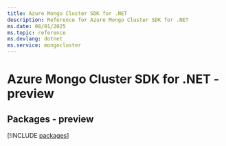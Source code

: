```yaml
---
title: Azure Mongo Cluster SDK for .NET
description: Reference for Azure Mongo Cluster SDK for .NET
ms.date: 08/01/2025
ms.topic: reference
ms.devlang: dotnet
ms.service: mongocluster
---
```

# Azure Mongo Cluster SDK for .NET - preview
## Packages - preview
[!INCLUDE [packages](mongo-cluster-index.md)]